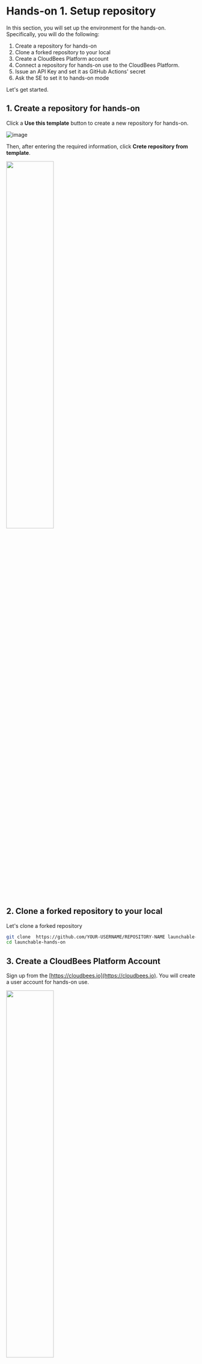 # Hands-on 1. Setup repository

In this section, you will set up the environment for the hands-on. Specifically, you will do the following:

1. Create a repository for hands-on
1. Clone a forked repository to your local
1. Create a CloudBees Platform account
1. Connect a repository for hands-on use to the CloudBees Platform.
1. Issue an API Key and set it as GitHub Actions' secret
1. Ask the SE to set it to hands-on mode

Let's get started.

## 1. Create a repository for hands-on

Click a **Use this template** button to create a new repository for hands-on.

![image](https://user-images.githubusercontent.com/536667/191435068-cd3aebfe-fc23-4c30-a4a5-32b270dcc697.png)

Then, after entering the required information, click **Crete repository from template**.

<img src="https://user-images.githubusercontent.com/536667/191436235-e1347cf9-dcb2-41e8-89b6-df3bf2accf5d.png" width="50%">


## 2. Clone a forked repository to your local

Let's clone a forked repository

```sh
git clone  https://github.com/YOUR-USERNAME/REPOSITORY-NAME launchable-hands-on
cd launchable-hands-on
```

## 3. Create a CloudBees Platform Account

Sign up from the [https://cloudbees.io](https://cloudbees.io). You will create a user account for hands-on use.


<img src="https://github.com/user-attachments/assets/835b3bd9-84de-451c-a913-1cbb058bfcab" width="50%">

<br>


<img src="https://github.com/user-attachments/assets/ed023338-9124-40ca-bd07-fc1bd351c6c8" width="50%">

<br>

You will receive an email to verify account like the below:

<img src="https://github.com/user-attachments/assets/0d60e2fe-c689-49f6-9028-f724daaebbea" width="50%">

<br>

After verifying your account, you can skip the tour.

<img src="https://github.com/user-attachments/assets/7c40d6d6-a13c-4d9f-80ae-54f84228642f" with="50%">

## 4. Connect a repository for hands-on use to the CloudBees platform.

Once your account has been created, let’s connect the GitHub repository for hands-on use to the CloudBees Platform component.

<img src="https://github.com/user-attachments/assets/46fa0d20-cb43-4c73-9562-46b7bc79869b" width="50%">

Click the **Components** button from the side menu.

<img src="https://github.com/user-attachments/assets/ebaee3ba-825a-40fe-9328-ec3d767278d9" width="50%">

Next, click the **Connect your repositories** button.

<img src="https://github.com/user-attachments/assets/6192712e-9af7-489a-afc4-539d6493435e" width="50%">

Then, connect the repository that you created for the hands-on use.

<img src="https://github.com/user-attachments/assets/761350b1-a1d3-4d24-a788-7218cdc77ccb" width="50%">

<br>

<img src="https://github.com/user-attachments/assets/545c0a42-e4f6-4d52-8405-f9e227da9862" width="50%">

Finally, click the **Launchable** menu.

## 5. Issue an API Key and set.

After connecting the repository, issue an API key. You can also issue an API key from the Settings page.

<img src="https://github.com/user-attachments/assets/1f17be96-acf9-4825-8f9f-06790a14dc1c" width="50%">

<br>

Click the **Create a new API key**

<img src="https://user-images.githubusercontent.com/536667/191438711-b15eb234-e3d5-4ba2-b2fb-11d0ebd92d18.png" width="50%">

Click **Copy** key and copy API key.

<img src="https://github.com/user-attachments/assets/5025328b-fc20-4eb1-b7f2-346aab60e013" width="50%">

If you could create an API key, open the settings page of GitHub repository that created in step 1 and set the API key as `LAUNCHABLE_TOKEN` uner **Secrets > Actions**.

![Screen Shot 2022-09-13 at 17 11 01](https://user-images.githubusercontent.com/536667/189847864-2f38b075-4cce-4272-9383-d0dfa12bbdd1.png)

![image](https://user-images.githubusercontent.com/536667/189847897-faf6dfad-25af-494c-8f05-ef1e582dd846.png)

## 6. Ask the SE to set it to hands-on mode.

TODO: enable hands-on mode

___

Next: [Hands-on 2](HANDSON2.md)
